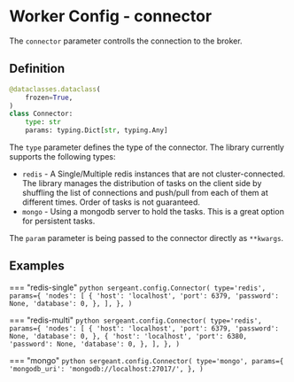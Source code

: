 # Worker Config - connector

The `connector` parameter controlls the connection to the broker.


## Definition

```python
@dataclasses.dataclass(
    frozen=True,
)
class Connector:
    type: str
    params: typing.Dict[str, typing.Any]
```

The `type` parameter defines the type of the connector. The library currently supports the following types:

- `redis` - A Single/Multiple redis instances that are not cluster-connected. The library manages the distribution of tasks on the client side by shuffling the list of connections and push/pull from each of them at different times. Order of tasks is not guaranteed.
- `mongo` - Using a mongodb server to hold the tasks. This is a great option for persistent tasks.

The `param` parameter is being passed to the connector directly as `**kwargs`.


## Examples

=== "redis-single"
    ```python
    sergeant.config.Connector(
        type='redis',
        params={
            'nodes': [
                {
                    'host': 'localhost',
                    'port': 6379,
                    'password': None,
                    'database': 0,
                },
            ],
        },
    )
    ```

=== "redis-multi"
    ```python
    sergeant.config.Connector(
        type='redis',
        params={
            'nodes': [
                {
                    'host': 'localhost',
                    'port': 6379,
                    'password': None,
                    'database': 0,
                },
                {
                    'host': 'localhost',
                    'port': 6380,
                    'password': None,
                    'database': 0,
                },
            ],
        },
    )
    ```

=== "mongo"
    ```python
    sergeant.config.Connector(
        type='mongo',
        params={
            'mongodb_uri': 'mongodb://localhost:27017/',
        },
    )
    ```
